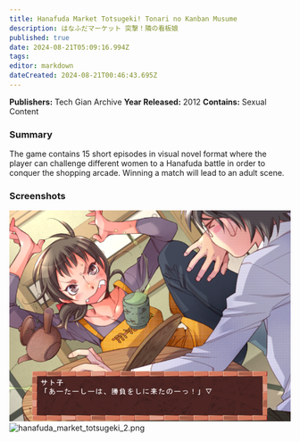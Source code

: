 ```yaml
---
title: Hanafuda Market Totsugeki! Tonari no Kanban Musume
description: はなふだマーケット 突撃！隣の看板娘
published: true
date: 2024-08-21T05:09:16.994Z
tags: 
editor: markdown
dateCreated: 2024-08-21T00:46:43.695Z
---
```


**Publishers:** Tech Gian Archive
**Year Released:** 2012
**Contains:** Sexual Content

### Summary
  The game contains 15 short episodes in visual novel format where the player can challenge different women to a Hanafuda battle in order to conquer the shopping arcade. Winning a match will lead to an adult scene.
  
###   Screenshots
![hanafuda_market_totsugeki_1.png](/hanafuda/video-games/hanafuda_market_totsugeki_1.png)
![hanafuda_market_totsugeki_2.png](/hanafuda/video-games/hanafuda_market_totsugeki_2.png)